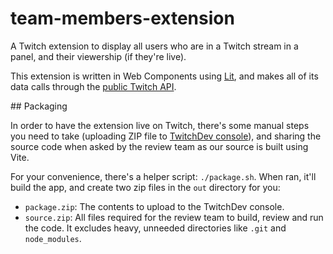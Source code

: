 # team-members-extension

A Twitch extension to display all users who are in a Twitch stream in a panel, and their viewership (if they're live).

This extension is written in Web Components using [Lit](https://lit.dev), and makes all of its data calls through the [public Twitch API](https://dev.twitch.tv/docs/api).

## Packaging

In order to have the extension live on Twitch, there's some manual steps you need to take (uploading ZIP file to [TwitchDev console](https://dev.twitch.tv/console)), and sharing the source code when asked by the review team as our source is built using Vite.

For your convenience, there's a helper script: `./package.sh`. When ran, it'll build the app, and create two zip files in the `out` directory for you:

- `package.zip`: The contents to upload to the TwitchDev console.
- `source.zip`: All files required for the review team to build, review and run the code. It excludes heavy, unneeded directories like `.git` and `node_modules`.
